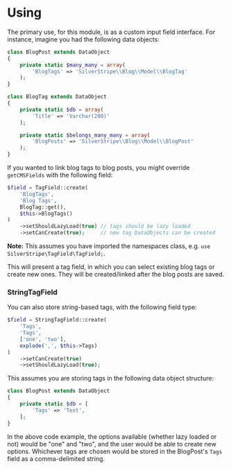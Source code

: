 # Using

The primary use, for this module, is as a custom input field interface. For instance, imagine you had the following data objects:

```php
class BlogPost extends DataObject
{
	private static $many_many = array(
		'BlogTags' => 'SilverStripe\\Blog\\Model\\BlogTag'
	);
}

class BlogTag extends DataObject
{
	private static $db = array(
		'Title' => 'Varchar(200)'
	);

	private static $belongs_many_many = array(
		'BlogPosts' => 'SilverStripe\\Blog\\Model\\BlogPost'
	);
}
```

If you wanted to link blog tags to blog posts, you might override `getCMSFields` with the following field:

```php
$field = TagField::create(
	'BlogTags',
	'Blog Tags',
	BlogTag::get(),
	$this->BlogTags()
)
	->setShouldLazyLoad(true) // tags should be lazy loaded
	->setCanCreate(true);     // new tag DataObjects can be created
```

**Note:** This assumes you have imported the namespaces class, e.g. `use SilverStripe\TagField\TagField;`.

This will present a tag field, in which you can select existing blog tags or create new ones. They will be created/linked after the blog posts are saved.

### StringTagField

You can also store string-based tags, with the following field type:

```php
$field = StringTagField::create(
	'Tags',
	'Tags',
	['one', 'two'],
	explode(',', $this->Tags)
)
    ->setCanCreate(true)
    ->setShouldLazyLoad(true);
```

This assumes you are storing tags in the following data object structure:

```php
class BlogPost extends DataObject
{
    private static $db = [
        'Tags' => 'Text',
	];
}
```

In the above code example, the options available (whether lazy loaded or not) would be "one" and "two", and the
user would be able to create new options. Whichever tags are chosen would be stored in the BlogPost's `Tags` field
as a comma-delimited string.
